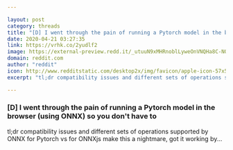 ```yaml
---

layout: post
category: threads
title: "[D] I went through the pain of running a Pytorch model in the browser (using ONNX) so you don't have to"
date: 2020-04-21 03:27:35
link: https://vrhk.co/2yudlf2
image: https://external-preview.redd.it/_utuuN9xMHRnoblLyweOnVNQHa8C-NOCYRGuJHF-DZI.jpg?width=140&height=73.2984293194&auto=webp&crop=140:73.2984293194,smart&s=a971a95b4bb822d3d9c87a22757a03b70fc18e71
domain: reddit.com
author: "reddit"
icon: http://www.redditstatic.com/desktop2x/img/favicon/apple-icon-57x57.png
excerpt: "tl;dr compatibility issues and different sets of operations supported by ONNX for Pytorch vs for ONNXjs make this a nightmare, got it working by..."

---
```


### [D] I went through the pain of running a Pytorch model in the browser (using ONNX) so you don't have to

tl;dr compatibility issues and different sets of operations supported by ONNX for Pytorch vs for ONNXjs make this a nightmare, got it working by...